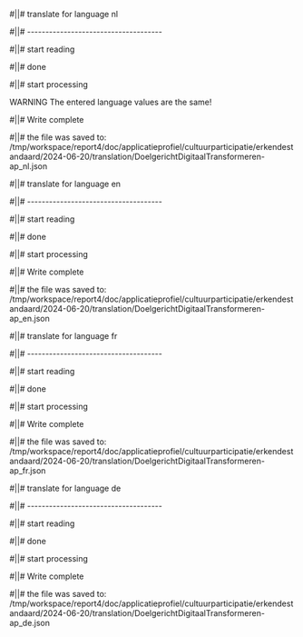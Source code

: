 #||# translate for language nl  

#||# -------------------------------------  

#||# start reading  

#||# done  

#||# start processing  

WARNING The entered language values are the same!  

#||# Write complete  

#||# the file was saved to: /tmp/workspace/report4/doc/applicatieprofiel/cultuurparticipatie/erkendestandaard/2024-06-20/translation/DoelgerichtDigitaalTransformeren-ap_nl.json  

#||# translate for language en  

#||# -------------------------------------  

#||# start reading  

#||# done  

#||# start processing  

#||# Write complete  

#||# the file was saved to: /tmp/workspace/report4/doc/applicatieprofiel/cultuurparticipatie/erkendestandaard/2024-06-20/translation/DoelgerichtDigitaalTransformeren-ap_en.json  

#||# translate for language fr  

#||# -------------------------------------  

#||# start reading  

#||# done  

#||# start processing  

#||# Write complete  

#||# the file was saved to: /tmp/workspace/report4/doc/applicatieprofiel/cultuurparticipatie/erkendestandaard/2024-06-20/translation/DoelgerichtDigitaalTransformeren-ap_fr.json  

#||# translate for language de  

#||# -------------------------------------  

#||# start reading  

#||# done  

#||# start processing  

#||# Write complete  

#||# the file was saved to: /tmp/workspace/report4/doc/applicatieprofiel/cultuurparticipatie/erkendestandaard/2024-06-20/translation/DoelgerichtDigitaalTransformeren-ap_de.json  

